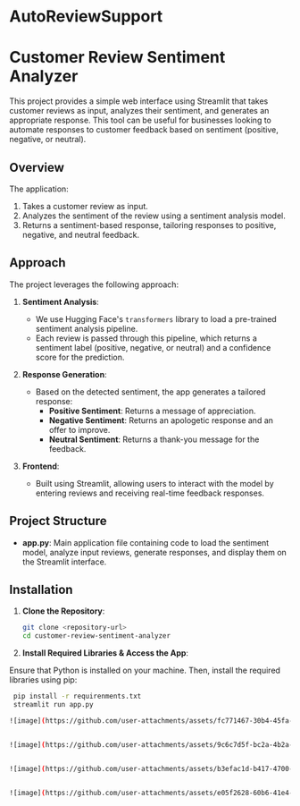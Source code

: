 # AutoReviewSupport

# Customer Review Sentiment Analyzer

This project provides a simple web interface using Streamlit that takes customer reviews as input, analyzes their sentiment, and generates an appropriate response. This tool can be useful for businesses looking to automate responses to customer feedback based on sentiment (positive, negative, or neutral).

## Overview

The application:
1. Takes a customer review as input.
2. Analyzes the sentiment of the review using a sentiment analysis model.
3. Returns a sentiment-based response, tailoring responses to positive, negative, and neutral feedback.

## Approach

The project leverages the following approach:

1. **Sentiment Analysis**: 
   - We use Hugging Face's `transformers` library to load a pre-trained sentiment analysis pipeline.
   - Each review is passed through this pipeline, which returns a sentiment label (positive, negative, or neutral) and a confidence score for the prediction.

2. **Response Generation**:
   - Based on the detected sentiment, the app generates a tailored response:
     - **Positive Sentiment**: Returns a message of appreciation.
     - **Negative Sentiment**: Returns an apologetic response and an offer to improve.
     - **Neutral Sentiment**: Returns a thank-you message for the feedback.
   
3. **Frontend**: 
   - Built using Streamlit, allowing users to interact with the model by entering reviews and receiving real-time feedback responses.

## Project Structure

- **app.py**: Main application file containing code to load the sentiment model, analyze input reviews, generate responses, and display them on the Streamlit interface.

## Installation

1. **Clone the Repository**:
   ```bash
   git clone <repository-url>
   cd customer-review-sentiment-analyzer
2. **Install Required Libraries & Access the App**:

Ensure that Python is installed on your machine. Then, install the required libraries using pip:
   ```bash
    pip install -r requirenments.txt
    streamlit run app.py

![image](https://github.com/user-attachments/assets/fc771467-30b4-45fa-874e-3523978c0204)


![image](https://github.com/user-attachments/assets/9c6c7d5f-bc2a-4b2a-98d1-fbfab1abb50e)


![image](https://github.com/user-attachments/assets/b3efac1d-b417-4700-9c43-2f3ac53b34e6)


![image](https://github.com/user-attachments/assets/e05f2628-60b6-41e4-9f0a-fa0df870f1c8)

